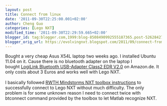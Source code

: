 ```yaml
---
layout: post
title: Connect from linux
date: '2011-09-30T22:25:00.001+02:00'
author: Cheng Guo
categories: [Lego NXT]
modified_time: '2011-09-30T22:29:59.665+02:00'
blogger_id: tag:blogger.com,1999:blog-8508490992555187365.post-5262842752984806329
blogger_orig_url: https://evolvingnxt.blogspot.com/2011/09/connect-from-linux.html
---
```


Bought a very cheap Asus X54L laptop two weeks ago. I installed Ubuntu 11.04 on it. Cause there is no bluetooth adapter on the laptop I bought&nbsp;<a href="http://www.amazon.de/LogiLink-Bluetooth-USB-Adapter-Class2-V2-0/dp/B0019D1LSW/ref=sr_1_4?ie=UTF8&amp;qid=1317413780&amp;sr=8-4">LogiLink Bluetooth USB-Adapter Class2 EDR V2.0</a> on Amazon.de. It only costs about 3 Euros and works well with Lego NXT.<br />
<br />
I basically followed <a href="http://www.mindstorms.rwth-aachen.de/trac/wiki/Download4.04">RWTH Mindstorms NXT toolbox instructions</a> to successfully connect to Lego NXT without much difficulty. The only problem is for some unknown reason I need to connect twice with btconnect command provided by the toolbox to let Matlab recognize NXT.